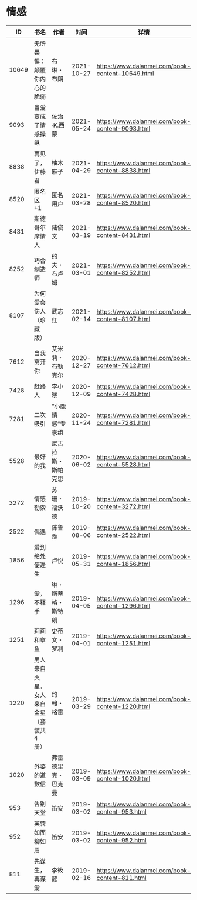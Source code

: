 # 情感

| ID | 书名 | 作者 | 时间 | 详情 | 下载页面 | EPUB下载链接 | MOBI下载链接 | AZW3下载链接 |
| --- | --- | --- | --- | --- | --- | --- | --- | --- |
| 10649 | 无所畏惧：颠覆你内心的脆弱 | 布琳・布朗 | 2021-10-27 | https://www.dalanmei.com/book-content-10649.html | https://www.dalanmei.com/download-book-10649.html | http://ct.dalanmei.com/f/31084289-570150783-c79238 | http://ct.dalanmei.com/f/31084289-570357703-2d3e89 | http://ct.dalanmei.com/f/31084289-571405825-9a85b9 |
| 9093 | 当爱变成了情感操纵 | 佐治·K.西蒙 | 2021-05-24 | https://www.dalanmei.com/book-content-9093.html | https://www.dalanmei.com/download-book-9093.html | http://ct.dalanmei.com/f/31084289-571723643-0caa18 | http://ct.dalanmei.com/f/31084289-572112448-f5fc72 | http://ct.dalanmei.com/f/31084289-572116421-b5ba2c |
| 8838 | 再见了，伊藤君 | 柚木麻子 | 2021-04-29 | https://www.dalanmei.com/book-content-8838.html | https://www.dalanmei.com/download-book-8838.html | http://ct.dalanmei.com/f/31084289-571714915-0d5b2e | http://ct.dalanmei.com/f/31084289-572113943-dcebf8 | http://ct.dalanmei.com/f/31084289-572122613-85403a |
| 8520 | 匿名区+1 | 匿名用户 | 2021-03-28 | https://www.dalanmei.com/book-content-8520.html | https://www.dalanmei.com/download-book-8520.html | http://ct.dalanmei.com/f/31084289-571710706-ae4068 | http://ct.dalanmei.com/f/31084289-572114917-0be7dc | http://ct.dalanmei.com/f/31084289-572134945-adc331 |
| 8431 | 斯德哥尔摩情人 | 陆俊文 | 2021-03-19 | https://www.dalanmei.com/book-content-8431.html | https://www.dalanmei.com/download-book-8431.html | http://ct.dalanmei.com/f/31084289-571709459-0a3d85 | http://ct.dalanmei.com/f/31084289-572115137-c45a70 | http://ct.dalanmei.com/f/31084289-572136336-4c2c00 |
| 8252 | 巧合制造师 | 约夫・布卢姆 | 2021-03-01 | https://www.dalanmei.com/book-content-8252.html | https://www.dalanmei.com/download-book-8252.html | http://ct.dalanmei.com/f/31084289-571706569-854dfa | http://ct.dalanmei.com/f/31084289-572115569-391dc3 | http://ct.dalanmei.com/f/31084289-572138542-6a4924 |
| 8107 | 为何爱会伤人（珍藏版） | 武志红 | 2021-02-14 | https://www.dalanmei.com/book-content-8107.html | https://www.dalanmei.com/download-book-8107.html | http://ct.dalanmei.com/f/31084289-571683169-6e7609 | http://ct.dalanmei.com/f/31084289-572115998-add3b8 | http://ct.dalanmei.com/f/31084289-572154183-2baa8e |
| 7612 | 当我离开你 | 艾米莉・布勒克尔 | 2020-12-27 | https://www.dalanmei.com/book-content-7612.html | https://www.dalanmei.com/download-book-7612.html | http://ct.dalanmei.com/f/31084289-571640650-827b76 | http://ct.dalanmei.com/f/31084289-572120574-306cf9 | http://ct.dalanmei.com/f/31084289-572180936-14ffc9 |
| 7428 | 赶路人 | 李小晓 | 2020-12-09 | https://www.dalanmei.com/book-content-7428.html | https://www.dalanmei.com/download-book-7428.html | http://ct.dalanmei.com/f/31084289-571630651-996454 | http://ct.dalanmei.com/f/31084289-572127694-1d969c | http://ct.dalanmei.com/f/31084289-572187688-9e4e44 |
| 7281 | 二次吸引 | “小鹿情感”专家组 | 2020-11-24 | https://www.dalanmei.com/book-content-7281.html | https://www.dalanmei.com/download-book-7281.html | http://ct.dalanmei.com/f/31084289-571531779-e73bf6 | http://ct.dalanmei.com/f/31084289-571799151-80563d | http://ct.dalanmei.com/f/31084289-572194968-66aa42 |
| 5528 | 最好的我 | 尼古拉斯・斯帕克思 | 2020-06-02 | https://www.dalanmei.com/book-content-5528.html | https://www.dalanmei.com/download-book-5528.html | http://ct.dalanmei.com/f/31084289-571603854-682323 | http://ct.dalanmei.com/f/31084289-571737391-d95993 | http://ct.dalanmei.com/f/31084289-571916575-b73e2c |
| 3272 | 情感勒索 | 苏珊・福沃德 | 2019-10-20 | https://www.dalanmei.com/book-content-3272.html | https://www.dalanmei.com/download-book-3272.html | http://ct.dalanmei.com/f/31084289-571556722-918c04 | http://ct.dalanmei.com/f/31084289-571913872-e39d7f | http://ct.dalanmei.com/f/31084289-572073555-8a19ba |
| 2522 | 偶遇 | 陈鲁豫 | 2019-08-06 | https://www.dalanmei.com/book-content-2522.html | https://www.dalanmei.com/download-book-2522.html | http://ct.dalanmei.com/f/31084289-571582240-6b88c6 | http://ct.dalanmei.com/f/31084289-571736570-8b2a45 | http://ct.dalanmei.com/f/31084289-571858626-cdda29 |
| 1856 | 爱到绝处便逢生 | 卢悦 | 2019-05-31 | https://www.dalanmei.com/book-content-1856.html |  |  |  |  |
| 1296 | 爱，不释手 | 琳・斯蒂格・斯特朗 | 2019-04-05 | https://www.dalanmei.com/book-content-1296.html |  |  |  |  |
| 1251 | 莉莉和章鱼 | 史蒂文・罗利 | 2019-04-01 | https://www.dalanmei.com/book-content-1251.html |  |  |  |  |
| 1220 | 男人来自火星，女人来自金星（套装共4册） | 约翰・格雷 | 2019-03-29 | https://www.dalanmei.com/book-content-1220.html | https://www.dalanmei.com/download-book-1220.html | http://ct.dalanmei.com/f/31084289-571431686-019283 | http://ct.dalanmei.com/f/31084289-571783563-32d286 | http://ct.dalanmei.com/f/31084289-571884600-0ac82a |
| 1020 | 外婆的道歉信 | 弗雷德里克・巴克曼 | 2019-03-09 | https://www.dalanmei.com/book-content-1020.html |  |  |  |  |
| 953 | 告别天堂 | 笛安 | 2019-03-02 | https://www.dalanmei.com/book-content-953.html |  |  |  |  |
| 952 | 芙蓉如面柳如眉 | 笛安 | 2019-03-02 | https://www.dalanmei.com/book-content-952.html |  |  |  |  |
| 811 | 先谋生，再谋爱 | 李筱懿 | 2019-02-16 | https://www.dalanmei.com/book-content-811.html | https://www.dalanmei.com/download-book-811.html | http://ct.dalanmei.com/f/31084289-582938223-559f89 | http://ct.dalanmei.com/f/31084289-582968994-a12cbd | http://ct.dalanmei.com/f/31084289-582939003-d15b6a |
